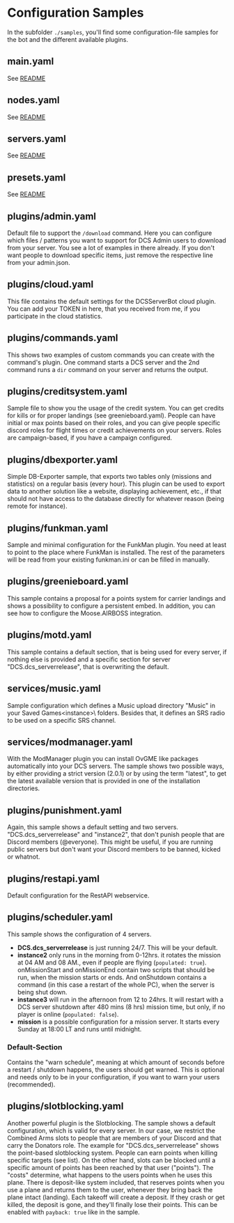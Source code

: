# Configuration Samples
In the subfolder `./samples`, you'll find some configuration-file samples for the bot and the different available plugins.

## main.yaml
See [README](../README.md#configmainyaml)

## nodes.yaml
See [README](../README.md#confignodesyaml)

## servers.yaml
See [README](../README.md#configserversyaml)

## presets.yaml
See [README](../README.md#configpresetsyaml)

## plugins/admin.yaml
Default file to support the `/download` command. Here you can configure which files / patterns you want to support for
DCS Admin users to download from your server. You see a lot of examples in there already. If you don't want people to
download specific items, just remove the respective line from your admin.json.

## plugins/cloud.yaml
This file contains the default settings for the DCSServerBot cloud plugin. You can add your TOKEN in here, that you
received from me, if you participate in the cloud statistics.

## plugins/commands.yaml
This shows two examples of custom commands you can create with the command's plugin. One command starts a DCS server
and the 2nd command runs a `dir` command on your server and returns the output. 

## plugins/creditsystem.yaml
Sample file to show you the usage of the credit system. You can get credits for kills or for proper landings (see
greenieboard.yaml). People can have initial or max points based on their roles, and you can give people specific
discord roles for flight times or credit achievements on your servers. Roles are campaign-based, if you have a 
campaign configured.

## plugins/dbexporter.yaml
Simple DB-Exporter sample, that exports two tables only (missions and statistics) on a regular basis (every hour).
This plugin can be used to export data to another solution like a website, displaying achievement, etc., if that
should not have access to the database directly for whatever reason (being remote for instance).

## plugins/funkman.yaml
Sample and minimal configuration for the FunkMan plugin. You need at least to point to the place where FunkMan is
installed. The rest of the parameters will be read from your existing funkman.ini or can be filled in manually.

## plugins/greenieboard.yaml
This sample contains a proposal for a points system for carrier landings and shows a possibility to configure a 
persistent embed. In addition, you can see how to configure the Moose.AIRBOSS integration.

## plugins/motd.yaml
This sample contains a default section, that is being used for every server, if nothing else is provided and a specific
section for server "DCS.dcs_serverrelease", that is overwriting the default.

## services/music.yaml
Sample configuration which defines a Music upload directory "Music" in your Saved Games\<instance>\ folders. Besides 
that, it defines an SRS radio to be used on a specific SRS channel.

## services/modmanager.yaml
With the ModManager plugin you can install OvGME like packages automatically into your DCS servers. The sample shows two
possible ways, by either providing a strict version (2.0.1) or by using the term "latest", to get the latest available
version that is provided in one of the installation directories.

## plugins/punishment.yaml
Again, this sample shows a default setting and two servers. "DCS.dcs_serverrelease" and "instance2", that don't punish
people that are Discord members (@everyone). This might be useful, if you are running public servers but don't want
your Discord members to be banned, kicked or whatnot.

## plugins/restapi.yaml
Default configuration for the RestAPI webservice.

## plugins/scheduler.yaml
This sample shows the configuration of 4 servers. 
* __DCS.dcs_serverrelease__ is just running 24/7. This will be your default.<br>
* __instance2__ only runs in the morning from 0-12hrs. it rotates the mission at 04 AM and 08 AM., even if people are flying
(`populated: true`). onMissionStart and onMissionEnd contain two scripts that should be run, when the mission starts
or ends. And onShutdown contains a command (in this case a restart of the whole PC), when the server is being shut down.<br>
* __instance3__ will run in the afternoon from 12 to 24hrs. It will restart with a DCS server shutdown after 480 mins (8 hrs) 
mission time, but only, if no player is online (`populated: false`).<br>
* __mission__ is a possible configuration for a mission server. It starts every Sunday at 18:00 LT and runs until midnight.

### Default-Section
Contains the "warn schedule", meaning at which amount of seconds before a restart / shutdown happens, the users should 
get warned. This is optional and needs only to be in your configuration, if you want to warn your users (recommended).

## plugins/slotblocking.yaml
Another powerful plugin is the Slotblocking. The sample shows a default configuration, which is valid for every server.
In our case, we restrict the Combined Arms slots to people that are members of your Discord and that carry the Donators
role.
The example for "DCS.dcs_serverrelease" shows the point-based slotblocking system. People can earn points when killing 
specific targets (see list). On the other hand, slots can be blocked until a specific amount of points has been reached
by that user ("points"). The "costs" determine, what happens to the users points when he uses this plane.
There is deposit-like system included, that reserves points when you use a plane and returns them to the user, whenever 
they bring back the plane intact (landing). Each takeoff will create a deposit. If they crash or get killed, 
the deposit is gone, and they'll finally lose their points. This can be enabled with `payback: true` like in 
the sample.
